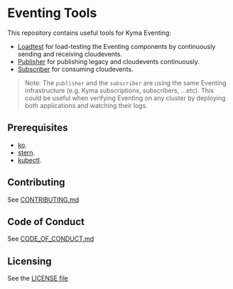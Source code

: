 # Eventing Tools

This repository contains useful tools for Kyma Eventing:

- [Loadtest](./docs/loadtest/README.md) for load-testing the Eventing components by continuously sending and receiving cloudevents.
- [Publisher](./docs/publisher/README.md) for publishing legacy and cloudevents continuously.
- [Subscriber](./docs/subscriber/README.md) for consuming cloudevents.

> Note: The `publisher` and the `subscriber` are using the same Eventing infrastructure (e.g. Kyma subscriptions, subscribers, ...etc).
> This could be useful when verifying Eventing on any cluster by deploying both applications and watching their logs.

## Prerequisites

- [ko](https://github.com/google/ko).
- [stern](https://github.com/stern/stern).
- [kubectl](https://kubernetes.io/docs/tasks/tools/#kubectl).

## Contributing
<!--- mandatory section - do not change this! --->

See [CONTRIBUTING.md](CONTRIBUTING.md)

## Code of Conduct
<!--- mandatory section - do not change this! --->

See [CODE_OF_CONDUCT.md](CODE_OF_CONDUCT.md)

## Licensing
<!--- mandatory section - do not change this! --->

See the [LICENSE file](./LICENSE)
